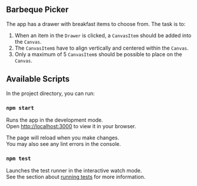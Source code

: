 ## Barbeque Picker
The app has a drawer with breakfast items to choose from.
The task is to:
1. When an item in the `Drawer` is clicked, a `CanvasItem` should be added into the `Canvas`.
2. The `CanvasItem`s have to align vertically and centered within the `Canvas`.
3. Only a maximum of 5 `CanvasItem`s should be possible to place on the `Canvas`.

## Available Scripts

In the project directory, you can run:

### `npm start`

Runs the app in the development mode.\
Open [http://localhost:3000](http://localhost:3000) to view it in your browser.

The page will reload when you make changes.\
You may also see any lint errors in the console.

### `npm test`

Launches the test runner in the interactive watch mode.\
See the section about [running tests](https://facebook.github.io/create-react-app/docs/running-tests) for more information.
